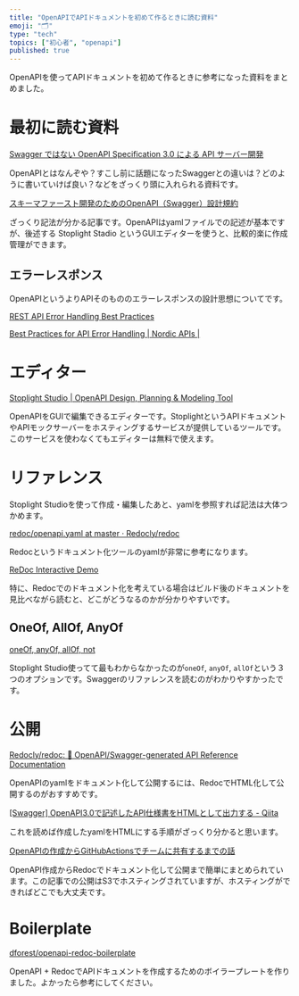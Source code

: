 ```yaml
---
title: "OpenAPIでAPIドキュメントを初めて作るときに読む資料"
emoji: "🗂"
type: "tech"
topics: ["初心者", "openapi"]
published: true
---
```


OpenAPIを使ってAPIドキュメントを初めて作るときに参考になった資料をまとめました。

# 最初に読む資料

[Swagger ではない OpenAPI Specification 3.0 による API サーバー開発](https://www.slideshare.net/techblogyahoo/swagger-openapi-specification-30-api)

OpenAPIとはなんぞや？すこし前に話題になったSwaggerとの違いは？どのように書いていけば良い？などをざっくり頭に入れられる資料です。

[スキーマファースト開発のためのOpenAPI（Swagger）設計規約](https://future-architect.github.io/articles/20200409/)

ざっくり記法が分かる記事です。OpenAPIはyamlファイルでの記述が基本ですが、後述する Stoplight Stadio というGUIエディターを使うと、比較的楽に作成管理ができます。

## エラーレスポンス

OpenAPIというよりAPIそのもののエラーレスポンスの設計思想についてです。

[REST API Error Handling Best Practices](https://blog.restcase.com/rest-api-error-codes-101/)

[Best Practices for API Error Handling | Nordic APIs |](https://nordicapis.com/best-practices-api-error-handling/)

# エディター

[Stoplight Studio | OpenAPI Design, Planning & Modeling Tool](https://stoplight.io/studio/)

OpenAPIをGUIで編集できるエディターです。StoplightというAPIドキュメントやAPIモックサーバーをホスティングするサービスが提供しているツールです。このサービスを使わなくてもエディターは無料で使えます。

# リファレンス

Stoplight Studioを使って作成・編集したあと、yamlを参照すれば記法は大体つかめます。

[redoc/openapi.yaml at master · Redocly/redoc](https://github.com/Redocly/redoc/blob/master/demo/openapi.yaml)

Redocというドキュメント化ツールのyamlが非常に参考になります。

[ReDoc Interactive Demo](https://redocly.github.io/redoc/)

特に、Redocでのドキュメント化を考えている場合はビルド後のドキュメントを見比べながら読むと、どこがどうなるのかが分かりやすいです。

## OneOf, AllOf, AnyOf

[oneOf, anyOf, allOf, not](https://swagger.io/docs/specification/data-models/oneof-anyof-allof-not/)

Stoplight Studio使ってて最もわからなかったのが`oneOf`, `anyOf`, `allOf`という３つのオプションです。Swaggerのリファレンスを読むのがわかりやすかったです。


# 公開

[Redocly/redoc: 📘 OpenAPI/Swagger-generated API Reference Documentation](https://github.com/Redocly/redoc)

OpenAPIのyamlをドキュメント化して公開するには、RedocでHTML化して公開するのがおすすめです。

[[Swagger] OpenAPI3.0で記述したAPI仕様書をHTMLとして出力する - Qiita](https://qiita.com/godgarden/items/be420a8c165f4a0f3ad8)

これを読めば作成したyamlをHTMLにする手順がざっくり分かると思います。

[OpenAPIの作成からGitHubActionsでチームに共有するまでの話](https://tech.smartshopping.co.jp/OpenAPI)

OpenAPI作成からRedocでドキュメント化して公開まで簡単にまとめられています。この記事での公開はS3でホスティングされていますが、ホスティングができればどこでも大丈夫です。

# Boilerplate

[dforest/openapi-redoc-boilerplate](https://github.com/dforest/openapi-redoc-boilerplate)

OpenAPI + RedocでAPIドキュメントを作成するためのボイラープレートを作りました。よかったら参考にしてください。

